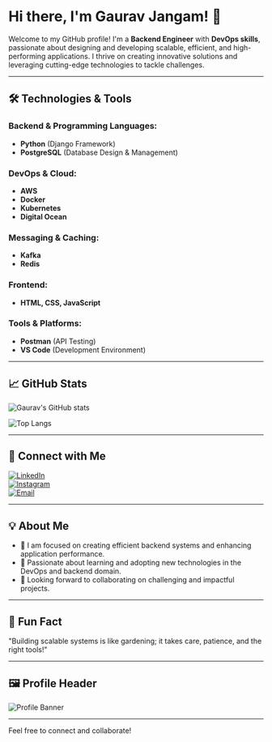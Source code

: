 # Hi there, I'm Gaurav Jangam! 👋

Welcome to my GitHub profile! I'm a **Backend Engineer** with **DevOps skills**, passionate about designing and developing scalable, efficient, and high-performing applications. I thrive on creating innovative solutions and leveraging cutting-edge technologies to tackle challenges.

---

## 🛠️ Technologies & Tools

### Backend & Programming Languages:
- **Python** \(Django Framework\)
- **PostgreSQL** \(Database Design & Management\)

### DevOps & Cloud:
- **AWS**
- **Docker**
- **Kubernetes**
- **Digital Ocean**

### Messaging & Caching:
- **Kafka**
- **Redis**

### Frontend:
- **HTML, CSS, JavaScript**

### Tools & Platforms:
- **Postman** \(API Testing\)
- **VS Code** \(Development Environment\)

---

## 📈 GitHub Stats

![Gaurav's GitHub stats](https://github-readme-stats.vercel.app/api?username=gauravjangam&show_icons=true&theme=radical)

![Top Langs](https://github-readme-stats.vercel.app/api/top-langs/?username=gauravjangam&layout=compact&theme=radical)

---

## 🔗 Connect with Me

[![LinkedIn](https://img.shields.io/badge/LinkedIn-%230077B5.svg?style=for-the-badge&logo=linkedin&logoColor=white)](https://www.linkedin.com/in/gaurav-jangam-b5397b1a1)  
[![Instagram](https://img.shields.io/badge/Instagram-%23E4405F.svg?style=for-the-badge&logo=instagram&logoColor=white)](https://www.instagram.com/gaurav_jangam_?igsh=OTQ4amxzbXo1bjdq)  
[![Email](https://img.shields.io/badge/Email-%23D14836.svg?style=for-the-badge&logo=gmail&logoColor=white)](mailto:jgaurav23official@gmail.com)

---

## 💡 About Me

- 🎯 I am focused on creating efficient backend systems and enhancing application performance.
- 🚀 Passionate about learning and adopting new technologies in the DevOps and backend domain.
- 🤝 Looking forward to collaborating on challenging and impactful projects.

---

## 🌱 Fun Fact
"Building scalable systems is like gardening; it takes care, patience, and the right tools!"

---

## 🖼️ Profile Header

![Profile Banner](https://via.placeholder.com/1200x400.png?text=Welcome+to+Gaurav's+GitHub+Profile!)

---

Feel free to connect and collaborate!
